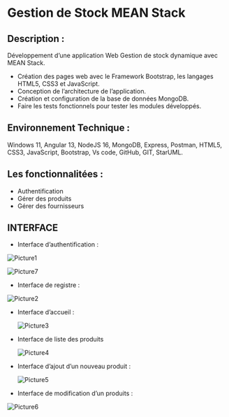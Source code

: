 # Gestion de Stock MEAN Stack 
## Description : 
Développement d’une application Web Gestion de stock dynamique avec MEAN Stack.
 
-	Création des pages web avec le Framework Bootstrap, les langages HTML5, CSS3 et JavaScript.
-	Conception de l’architecture de l’application. 
-	Création et configuration de la base de données MongoDB.
- Faire les tests fonctionnels pour tester les modules développés.
## Environnement Technique :
Windows 11, Angular 13, NodeJS 16, MongoDB, Express, Postman, HTML5, CSS3, JavaScript, Bootstrap, Vs code, GitHub, GIT, StarUML.
## Les fonctionnalitées : 
- Authentification
- Gérer des produits
- Gérer des fournisseurs
  
## INTERFACE 
- Interface d’authentification :
  
![Picture1](https://github.com/Imen-Ht07/Gestion_stock_MEAN/assets/115839915/9034b146-6889-4151-af56-5a9d3e288af4)

![Picture7](https://github.com/Imen-Ht07/Gestion_stock_MEAN/assets/115839915/2af5bec3-0b28-4f06-a29a-f813049ab9dd)

- Interface de registre :
  
![Picture2](https://github.com/Imen-Ht07/Gestion_stock_MEAN/assets/115839915/07dd1eea-191f-4cc2-be0f-9636424add97)

- Interface d’accueil :
  
  ![Picture3](https://github.com/Imen-Ht07/Gestion_stock_MEAN/assets/115839915/79e3ea34-33fd-4f59-a50b-4b99d47405a5)
  
- Interface de liste des produits
  
  ![Picture4](https://github.com/Imen-Ht07/Gestion_stock_MEAN/assets/115839915/1081ab9f-d6a7-4be0-a76b-692a72e5b075)
  
- Interface d’ajout d’un nouveau produit :
  
  ![Picture5](https://github.com/Imen-Ht07/Gestion_stock_MEAN/assets/115839915/fbd4c53f-bfdb-410f-8ba4-863c095e4579)

-  Interface de modification d’un produits :
  
  ![Picture6](https://github.com/Imen-Ht07/Gestion_stock_MEAN/assets/115839915/71a14da2-fbdf-4d7a-b7a9-ec7097e639fd)

  

